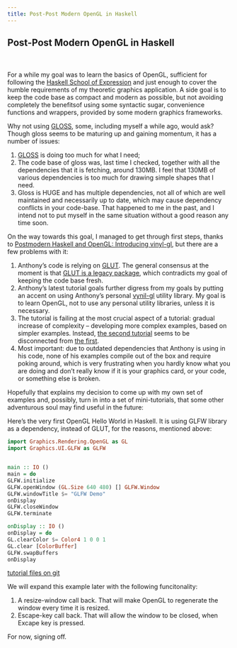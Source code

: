 ```yaml
---
title: Post-Post Modern OpenGL in Haskell
---
```


## Post-Post Modern OpenGL in Haskell
\
\
For a while my goal was to learn the basics of OpenGL, sufficient for following
the [Haskell School of Expression](http://www.cs.yale.edu/homes/hudak/SOE/) and just enough to cover the humble requirements
of my theoretic graphics application. A side goal is to keep the code base
as compact and modern as possible, but not avoiding completely the benefitsof using
some syntactic sugar, convenience functions and wrappers, provided by
some modern graphics frameworks.

Why not using [GLOSS](http://gloss.ouroborus.net/), some, including myself a while ago, would ask? Though gloss
seems to be maturing up and gaining momentum, it has a number of issues:
1) [GLOSS](http://gloss.ouroborus.net/) is doing too much for what I need;
2) The code base of gloss was, last time I checked, together with all
the dependencies that it is fetching, around 130MB. I feel that 130MB of various
dependencies is too much for drawing simple shapes that I need.
3) Gloss is HUGE and has multiple dependencies, not all of which are well
maintained and necessarily up to date, which may cause dependency conflicts
in your code-base. That happened to me in the past, and I intend not to put myself
in the same situation without a good reason any time soon.

On the way towards this goal, I managed to get through first steps, thanks to
[Postmodern Haskell and OpenGL: Introducing vinyl-gl](http://www.arcadianvisions.com/blog/?p=388), but there are a few
problems with it:
1) Anthony’s code is relying on [GLUT](http://hackage.haskell.org/package/GLUT). The general consensus at the moment is that
[GLUT is a legacy package](http://en.wikipedia.org/wiki/OpenGL_Utility_Toolkit), which contradicts my goal of keeping the code base fresh.
2) Anthony’s latest tutorial goals further digress from my goals by putting an
accent on using Anthony’s personal [vynil-gl](http://hackage.haskell.org/package/vinyl-gl) utility library. My goal is to
learn OpenGL, not to use any personal utility libraries, unless it is necessary.
3) The tutorial is failing at the most crucial aspect of a tutorial: gradual
increase of complexity – developing more complex examples, based on simpler
examples.  Instead, [the second tutorial](http://www.arcadianvisions.com/blog/?p=388) seems to be disconnected from [the first](http://www.arcadianvisions.com/blog/?p=224).
4) Most important: due to outdated dependencies that Anthony is using in his code,
none of his examples compile out of the box and require poking around,
which is very frustrating when you hardly know what you are doing and don’t
really know if it is your graphics card, or your code, or something else is broken.

Hopefully that explains my decision to come up with my own set of examples and,
possibly, turn in into a set of mini-tutorials, that some other adventurous soul
may find useful in the future:

Here’s the very first OpenGL Hello World in Haskell. It is using GLFW library as a
dependency, instead of GLUT, for the reasons, mentioned above:


``` haskell
import Graphics.Rendering.OpenGL as GL
import Graphics.UI.GLFW as GLFW


main :: IO ()
main = do
GLFW.initialize
GLFW.openWindow (GL.Size 640 480) [] GLFW.Window
GLFW.windowTitle $= "GLFW Demo"
onDisplay
GLFW.closeWindow
GLFW.terminate

onDisplay :: IO ()
onDisplay = do
GL.clearColor $= Color4 1 0 0 1
GL.clear [ColorBuffer]
GLFW.swapBuffers
onDisplay
```

[tutorial files on git](https://github.com/madjestic/Haskell-OpenGL-Tutorial/tree/master/tutorial00)


We will expand this example later with the following funcitonality:
1) A resize-window call back. That will make OpenGL to regenerate the window every time it is resized.
2) Escape-key call back. That will allow the window to be closed, when Excape key is pressed.

For now, signing off.
